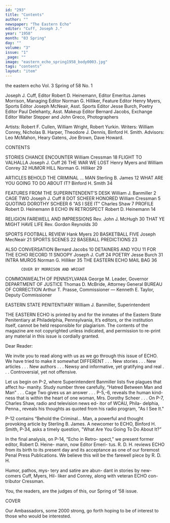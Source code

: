 ```yaml
---
id: "293"
title: "Contents"
author: ""
newspaper: "The Eastern Echo"
editor: "Cuff, Joseph J."
year: "1958"
month: "03 Spring"
day: ""
volume: "3"
issue: "1"
_page: ""
image: "eastern_echo_spring1958_body0003.jpg"
tags: "contents"
layout: "item"
---
```

the eastern echo
Vol. 3   Spring of 58   No. 1

Joseph J. Cuff, Editor
Robert D. Heinemann, Editor Emeritus 
James Morrison, Managing Editor
Norman G. Hilliker, Feature Editor
Henry Myers, Sports Editor 
Joseph McNeair, Asst. Sports Editor
Jesse Burch, Poetry Editor
Paul Delehanty, Asst. Makeup Editor 
Bernard Jacobs, Exchange Editor
Walter Stepper and John Greco, Photographers

Artists: Robert F. Cullen, William Wright, Robert Yurkin. Writers: William Conrey,
Nicholas B. Harper, Theodore J. Dennis, Binford H. Smith. Advisors: Leo McMahon,
Heary Gatens, Joe Brown, Dave Howard.

CONTENTS

STORIES    CHANCE ENCOUNTER                     William Cressman  18
           FLIGHT TO VALHALLA                     Joseph J. Cuff  26
           THE WAR WE LOST        Henry Myers and William Conrey  32
           HUMOR HILL                         Norman G. Hilliker  29

ARTICLES   BEHOLD THE CRIMINAL ... MAN         Sterling B. James  12
           WHAT ARE YOU GOING TO DO ABOUT IT?   Binford H. Smith  34

FEATURES   FROM THE SUPERINTENDENT’S DESK   William J. Banmiller   2
           CAGE TWO                               Joseph J. Cuff   8
           DOT SCHEER HONORED                   William Cressman   5
           QUOTING DOROTHY SCHEER                                  6
           "AS I SEE IT"                            Charles Shaw   7
           PROFILE                           Robert D. Heinemann   8
           ECHO IN RETROSPECT                Robert D. Heinemann  14

RELIGION   FAREWELL AND IMPRESSIONS          Rev. John J. McHugh  30
           THAT YE MIGHT HAVE LIFE          Rev. Gordon Reynolds  30

SPORTS     FOOTBALL REVIEW                            Hank Myers  20
           BASKETBALL FIVE                       Joseph MecNeair  21
           SPORTS SCENES                                          22
           BASEBALL PREDICTIONS                                   23

ALSO       CONVERSATION                           Bernard Jacobs  10
           DETAINERS AND YOU                                      11
           FOR THE ECHO RECORD                                    11
           SNOOPY                                 Joseph J. Cuff  24
           POETRY                                    Jesse Burch  31
           INTRA MUROS                        Norman G. Hilliker  35
           THE EASTERN ECHO MAIL BAG                              36

           COVER BY MORRISON AND WRIGHT

COMMONWEALTH OF PENNSYLVANIA 
George M. Leader, Governor 
DEPARTMENT OF JUSTICE
Thomas D. McBride, Attorney General
BUREAU OF CORRECTION
Arthur T. Prasse, Commissioner — Kenneth E. Taylor, Deputy Commissioner

EASTERN STATE PENITENTIARY 
William J. Banmiller, Superintendent

THE EASTERN ECHO is printed by and for the inmates of the Eastern State Penitentiary
at Philadelphia, Pennsylvania, It’s editors, or the institution itself, cannot be held responsible
for plagiarism. The contents of the magazine are not copyrighted unless indicated, and permission
to re-print any material in this issue is cordially granted.

Dear Reader:

We invite you to read
along with us as we go
through this issue of
ECHO. We have tried
to make it somewhat
DIFFERENT . . . New
stories . . . New articles
. . . New authors . . .
Newsy and informative,
yet gratifying and real
. . . Controversial, yet
not offensive.

Let us begin on P-2,
where Superintendent
Banmiller lists five
plagues that affect hu-
manity. Study number
three carefully, “Hatred
Between Man and Man”
. . . Cage Two gives us
an answer . . . P-5,-6,
reveals the human kind-
ness that is within the
heart of one woman, Mrs.
Dorothy Scheer . . . On
P-7, Charles Shaw, radio
and television news ed-
itor of WCAU, Phila-
delphia, Penna., reveals
his thoughts as quoted
from his radio program,
"As I See It."

P-12 contains “Behold
the Criminal... Man,
a powerful and thought
provoking article by
Sterling B. James. 
A newcomer to ECHO,
Binford H. Smith, P-34,
asks a timely question,
"What Are You Going
To Do About It?”

In the final analysis,
on P-14, “Echo in Retro-
spect,” we present former
editor, Robert D. Heine-
mann, now Editor Emeri-
tus. R. D. H. reviews
ECHO from its birth to
its present day and its
acceptance as one of our
foremost Penal Press
Publications. We believe
this will be the farewell
piece by R. D. H.

Humor, pathos, mys-
tery and satire are abun-
dant in stories by new-
comers Cuff, Myers, Hil-
liker and Conrey, along
with veteran ECHO con-
tributor Cressman.

You, the readers, are
the judges of this, our
Spring of ’58 issue.

COVER

Our Ambassadors,
some 2000 strong, go
forth hoping to be of
interest to those who
would be interested.

